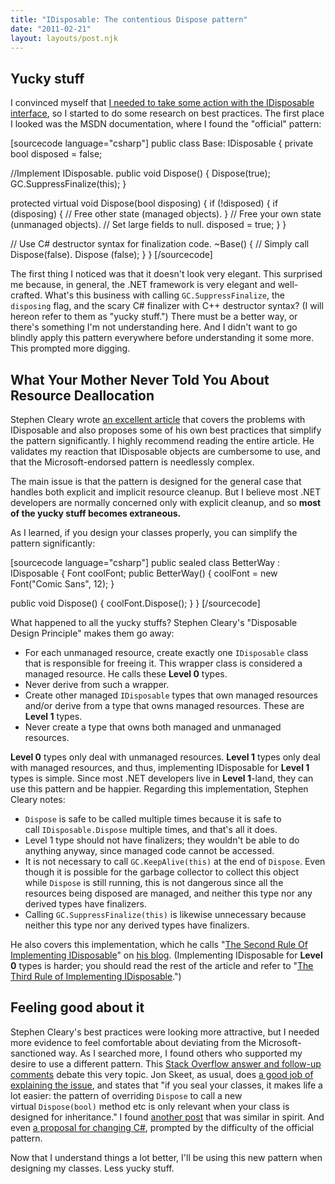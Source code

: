 ```yaml
---
title: "IDisposable: The contentious Dispose pattern"
date: "2011-02-21"
layout: layouts/post.njk
---
```


## Yucky stuff

I convinced myself that
[I needed to take some action with the IDisposable interface](http://bentsai.wordpress.com/2011/02/16/idisposable-ipayattention/ "IDisposable: IPayAttention"),
so I started to do some research on best practices. The first place I looked was
the MSDN documentation, where I found the "official" pattern:

\[sourcecode language="csharp"\] public class Base: IDisposable { private bool
disposed = false;

//Implement IDisposable. public void Dispose() { Dispose(true);
GC.SuppressFinalize(this); }

protected virtual void Dispose(bool disposing) { if (!disposed) { if (disposing)
{ // Free other state (managed objects). } // Free your own state (unmanaged
objects). // Set large fields to null. disposed = true; } }

// Use C# destructor syntax for finalization code. ~Base() { // Simply call
Dispose(false). Dispose (false); } } \[/sourcecode\]

The first thing I noticed was that it doesn't look very elegant. This surprised
me because, in general, the .NET framework is very elegant and well-crafted.
What's this business with calling `GC.SuppressFinalize`, the `disposing` flag,
and the scary C# finalizer with C++ destructor syntax? (I will hereon refer to
them as "yucky stuff.") There must be a better way, or there's something I'm not
understanding here. And I didn't want to go blindly apply this pattern
everywhere before understanding it some more. This prompted more digging.

## What Your Mother Never Told You About Resource Deallocation

Stephen Cleary wrote
[an excellent article](http://www.codeproject.com/KB/dotnet/idisposable.aspx)
that covers the problems with IDisposable and also proposes some of his own best
practices that simplify the pattern significantly. I highly recommend reading
the entire article. He validates my reaction that IDisposable objects are
cumbersome to use, and that the Microsoft-endorsed pattern is needlessly
complex.

The main issue is that the pattern is designed for the general case that handles
both explicit and implicit resource cleanup. But I believe most .NET developers
are normally concerned only with explicit cleanup, and so **most of the yucky
stuff becomes extraneous.**

As I learned, if you design your classes properly, you can simplify the pattern
significantly:

\[sourcecode language="csharp"\] public sealed class BetterWay : IDisposable {
Font coolFont; public BetterWay() { coolFont = new Font("Comic Sans", 12); }

public void Dispose() { coolFont.Dispose(); } } \[/sourcecode\]

What happened to all the yucky stuffs? Stephen Cleary's "Disposable Design
Principle" makes them go away:

- For each unmanaged resource, create exactly one `IDisposable` class that is
  responsible for freeing it. This wrapper class is considered a managed
  resource. He calls these **Level 0** types.
- Never derive from such a wrapper.
- Create other managed `IDisposable` types that own managed resources and/or
  derive from a type that owns managed resources. These are **Level 1** types.
- Never create a type that owns both managed and unmanaged resources.

**Level 0** types only deal with unmanaged resources. **Level 1** types only
deal with managed resources, and thus, implementing IDisposable for **Level 1**
types is simple. Since most .NET developers live in **Level 1**\-land, they can
use this pattern and be happier. Regarding this implementation, Stephen Cleary
notes:

- `Dispose` is safe to be called multiple times because it is safe to
  call `IDisposable.Dispose` multiple times, and that's all it does.
- Level 1 type should not have finalizers; they wouldn't be able to do anything
  anyway, since managed code cannot be accessed.
- It is not necessary to call `GC.KeepAlive(this)` at the end of `Dispose`. Even
  though it is possible for the garbage collector to collect this object
  while `Dispose` is still running, this is not dangerous since all the
  resources being disposed are managed, and neither this type nor any derived
  types have finalizers.
- Calling `GC.SuppressFinalize(this)` is likewise unnecessary because neither
  this type nor any derived types have finalizers.

He also covers this implementation, which he calls
"[The Second Rule Of Implementing IDisposable](http://nitoprograms.blogspot.com/2009/08/second-rule-of-implementing-idisposable.html)"
on [his blog](http://nitoprograms.blogspot.com/). (Implementing IDisposable for
**Level 0** types is harder; you should read the rest of the article and refer
to
"[The Third Rule of Implementing IDisposable](http://nitoprograms.blogspot.com/2009/08/third-rule-of-implementing-idisposable.html).")

## Feeling good about it

Stephen Cleary's best practices were looking more attractive, but I needed more
evidence to feel comfortable about deviating from the Microsoft-sanctioned
way. As I searched more, I found others who supported my desire to use a
different pattern. This
[Stack Overflow answer and follow-up comments](http://stackoverflow.com/questions/1136210/am-i-implementing-idisposable-correctly/1136252#1136252)
debate this very topic. Jon Skeet, as usual, does
[a good job of explaining the issue](http://stackoverflow.com/questions/574019/calling-null-on-a-class-vs-dispose/574659#574659),
and states that "if you seal your classes, it makes life a lot easier: the
pattern of overriding `Dispose` to call a new virtual `Dispose(bool)` method etc
is only relevant when your class is designed for inheritance." I found
[another post](http://codecrafter.blogspot.com/2010/01/revisiting-idisposable.html)
that was similar in spirit. And even
[a proposal for changing C#](http://smellegantcode.wordpress.com/2007/11/30/a-new-use-for-the-c-using-keyword/),
prompted by the difficulty of the official pattern.

Now that I understand things a lot better, I'll be using this new pattern when
designing my classes. Less yucky stuff.
